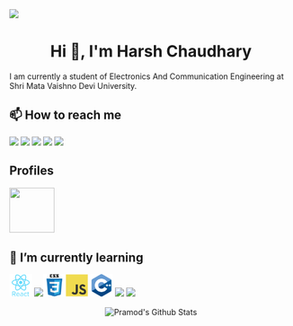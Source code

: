<img src="https://readme-typing-svg.herokuapp.com/?lines=Hello,+There!+👋;___This+is+Harsh+Chaudhary....;Front+End+Web+Developer;Leetcode+Programmer!&center=true&size=30">

<h1 align="center">Hi 👋, I'm Harsh Chaudhary</h1>
I am currently a student of Electronics And Communication Engineering at Shri Mata Vaishno Devi University.


<!--
**Siddhant-vardhansingh/Siddhant-vardhansingh is a special repository. Its README.md will appear on your public profile!

Here are some ideas to get you started:
**
- 🔭 I’m currently working on ...
- 🌱 I’m currently learning ...
- 👯 I’m looking to collaborate on ...
- 🤔 I’m looking for help with ...
- 💬 Ask me about ...
- 📫 How to reach me: ...
- 😄 Pronouns: ...
- ⚡ Fun fact: ...
-->
<!--
  - 🌱 I’m currently learning C++, Python, Android
-->
## 📫 How to reach me

<a href="https://twitter.com/mrharsh06"><img src="https://img.icons8.com/fluent/100/000000/twitter.png"/></a> 
<a href="https://www.linkedin.com/in/harsh-chaudhary-563b47199/"><img src="https://img.icons8.com/fluent/100/000000/linkedin.png"/></a> 
<a href="mailto:mr.harsh0606@gmail.com"><img src="https://img.icons8.com/color/100/000000/gmail--v2.png"/></a> 
<a href="https://t.me/mrharsh06"><img src="https://img.icons8.com/color/100/000000/telegram-app--v2.png"/></a> 
<a href="https://www.instagram.com/mrharsh06/"><img src="https://img.icons8.com/bubbles/100/000000/instagram-new.png"/></a> 

## Profiles
<a href="https://leetcode.com/mrharsh06/"><img src="https://raw.githubusercontent.com/rahuldkjain/github-profile-readme-generator/master/src/images/icons/Social/leet-code.svg" height="80" width="80"/></a> 

## 🌱 I’m currently learning

<img src="https://raw.githubusercontent.com/devicons/devicon/master/icons/react/react-original-wordmark.svg" alt="react" width="40" height="40"/> <img src="https://img.icons8.com/ios/50/000000/html-5.png"/><img src="https://raw.githubusercontent.com/devicons/devicon/master/icons/css3/css3-original-wordmark.svg" alt="css3" width="40" height="40"/><img src="https://raw.githubusercontent.com/devicons/devicon/master/icons/javascript/javascript-original.svg" alt="javascript" width="40" height="40"/> <img src="https://raw.githubusercontent.com/devicons/devicon/master/icons/cplusplus/cplusplus-original.svg" alt="cplusplus" width="40" height="40"/>  <img src="https://img.icons8.com/color/48/000000/python.png"/>    <img src="https://img.icons8.com/color/48/000000/git.png"/>  


<div>
  <p align="center">
    <img align="center" src="https://github-readme-stats.vercel.app/api?username=Siddhant-vardhansingh&show_icons=true&title_color=00a6ff&icon_color=ffbb00&text_color=000000&bg_color=ffffff" alt="Pramod's Github Stats" width="450px">
  </p>
</div>
